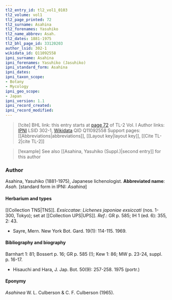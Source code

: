 ```yaml
---
tl2_entry_id: tl2_vol1_0103
tl2_volume: vol1
tl2_page_printed: 72
tl2_surname: Asahina
tl2_forenames: Yasuhiko
tl2_name_abbrev: Asah.
tl2_dates: 1881-1975
tl2_bhl_page_id: 33120203
author_lsid: 302-1
wikidata_id: Q11092558
ipni_surname: Asahina
ipni_forenames: Yasuhiko (Jasuhiko)
ipni_standard_form: Asahina
ipni_dates: 
ipni_taxon_scope: 
- Botany
- Mycology
ipni_geo_scope: 
- Japan
ipni_version: 1.1
ipni_record_created: 
ipni_record_modified:
---
```


> [!cite] BHL link: this entry starts at [page 72](https://www.biodiversitylibrary.org/page/33120203) of TL-2 Vol. I
> Author links: [IPNI](https://www.ipni.org/a/302-1) LSID 302-1, [Wikidata](https://www.wikidata.org/wiki/Q11092558) QID Q11092558
> Support pages: [[Abbreviations|abbreviations]], [[Layout key|layout key]], [[Cite TL-2|cite TL-2]]

> [!example] See also [[Asahina, Yasuhiko (Suppl.)|second entry]] for this author

### Author

Asahina, Yasuhiko (1881-1975), Japanese lichenologist. 
**Abbreviated name**: *Asah.* \[standard form in IPNI: *Asahina*\]

#### Herbarium and types

[[Collection TNS|TNS]].
*Exsiccatae*: *Lichenes japoniae exsiccati* (nos. 1-300, Tokyo); set at [[Collection UPS|UPS]].
*Ref*.: GR p. 585; IH 1 (ed. 6): 355, 2: 43.
- Sayre, Mern. New York Bot. Gard. 19(1): 114-115. 1969.

#### Bibliography and biography

Barnhart 1: 81; Bossert p. 16; GR p. 585 (!); Kew 1: 86; MW p. 23-24, suppl. p. 16-17.
- Hisauchi and Hara, J. Jap. Bot. 50(9): 257-258. 1975 (portr.)

#### Eponymy

*Asahinea* W. L. Culberson & C. F. Culberson (1965).

